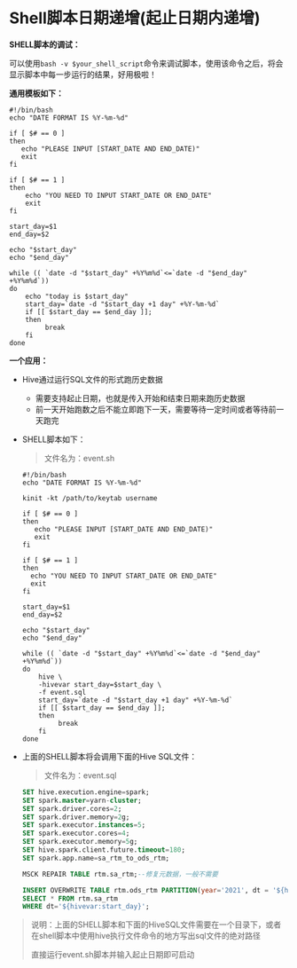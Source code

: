 # Shell脚本日期递增(起止日期内递增)

**SHELL脚本的调试：**

可以使用`bash -v $your_shell_script`命令来调试脚本，使用该命令之后，将会显示脚本中每一步运行的结果，好用极啦！



**通用模板如下：**

~~~shell
#!/bin/bash
echo "DATE FORMAT IS %Y-%m-%d"

if [ $# == 0 ] 
then
   echo "PLEASE INPUT [START_DATE AND END_DATE)"
   exit
fi

if [ $# == 1 ]
then
	echo "YOU NEED TO INPUT START_DATE OR END_DATE"
	exit
fi

start_day=$1
end_day=$2

echo "$start_day"
echo "$end_day"

while (( `date -d "$start_day" +%Y%m%d`<=`date -d "$end_day" +%Y%m%d`))
do
    echo "today is $start_day"
    start_day=`date -d "$start_day +1 day" +%Y-%m-%d`
    if [[ $start_day == $end_day ]];
    then
         break
    fi
done
~~~



**一个应用：**

- Hive通过运行SQL文件的形式跑历史数据

  - 需要支持起止日期，也就是传入开始和结束日期来跑历史数据
  - 前一天开始跑数之后不能立即跑下一天，需要等待一定时间或者等待前一天跑完

- SHELL脚本如下：

  > 文件名为：event.sh

  ~~~shell
  #!/bin/bash
  echo "DATE FORMAT IS %Y-%m-%d"
  
  kinit -kt /path/to/keytab username
  
  if [ $# == 0 ] 
  then
     echo "PLEASE INPUT [START_DATE AND END_DATE)"
     exit
  fi
  
  if [ $# == 1 ]
  then
  	echo "YOU NEED TO INPUT START_DATE OR END_DATE"
  	exit
  fi
  
  start_day=$1
  end_day=$2
  
  echo "$start_day"
  echo "$end_day"
  
  while (( `date -d "$start_day" +%Y%m%d`<=`date -d "$end_day" +%Y%m%d`))
  do
      hive \
      -hivevar start_day=$start_day \
      -f event.sql
      start_day=`date -d "$start_day +1 day" +%Y-%m-%d`
      if [[ $start_day == $end_day ]];
      then
           break
      fi
  done
  ~~~

- 上面的SHELL脚本将会调用下面的Hive SQL文件：

  > 文件名为：event.sql

  ~~~SQL
  SET hive.execution.engine=spark;
  SET spark.master=yarn-cluster;
  SET spark.driver.cores=2;
  SET spark.driver.memory=2g;
  SET spark.executor.instances=5;
  SET spark.executor.cores=4;
  SET spark.executor.memory=5g;
  SET hive.spark.client.future.timeout=180;
  SET spark.app.name=sa_rtm_to_ods_rtm;
  
  MSCK REPAIR TABLE rtm.sa_rtm;--修复元数据，一般不需要
  
  INSERT OVERWRITE TABLE rtm.ods_rtm PARTITION(year='2021', dt = '${hivevar:start_day}')
  SELECT * FROM rtm.sa_rtm
  WHERE dt='${hivevar:start_day}';
  ~~~

> 说明：上面的SHELL脚本和下面的HiveSQL文件需要在一个目录下，或者在shell脚本中使用hive执行文件命令的地方写出sql文件的绝对路径
>
> 直接运行event.sh脚本并输入起止日期即可启动

